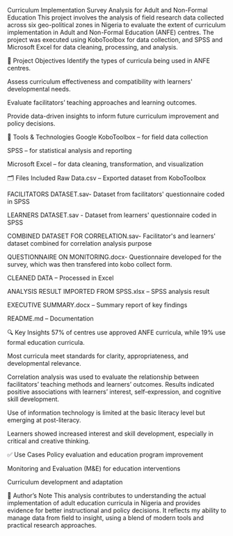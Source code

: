 Curriculum Implementation Survey Analysis for Adult and Non-Formal Education
This project involves the analysis of field research data collected across six geo-political zones in Nigeria to evaluate the extent of curriculum implementation in Adult and Non-Formal Education (ANFE) centres. The project was executed using KoboToolbox for data collection, and SPSS and Microsoft Excel for data cleaning, processing, and analysis.

📌 Project Objectives
Identify the types of curricula being used in ANFE centres.

Assess curriculum effectiveness and compatibility with learners' developmental needs.

Evaluate facilitators’ teaching approaches and learning outcomes.

Provide data-driven insights to inform future curriculum improvement and policy decisions.

🧰 Tools & Technologies
Google KoboToolbox – for field data collection

SPSS – for statistical analysis and reporting

Microsoft Excel – for data cleaning, transformation, and visualization

🗂 Files Included
Raw Data.csv – Exported dataset from KoboToolbox

FACILITATORS DATASET.sav- Dataset from facilitators' questionnaire coded in SPSS

LEARNERS DATASET.sav - Dataset from learners' questionnaire coded in SPSS

COMBINED DATASET FOR CORRELATION.sav- Facilitator's and learners' dataset combined for correlation analysis purpose

QUESTIONNAIRE ON MONITORING.docx- Questionnaire developed for the survey, which was then transfered into kobo collect form.

CLEANED DATA – Processed in Excel

ANALYSIS RESULT IMPORTED FROM SPSS.xlsx – SPSS analysis result

EXECUTIVE SUMMARY.docx – Summary report of key findings

README.md – Documentation

🔍 Key Insights
57% of centres use approved ANFE curricula, while 19% use formal education curricula.

Most curricula meet standards for clarity, appropriateness, and developmental relevance.

Correlation analysis was used to evaluate the relationship between facilitators’ teaching methods and learners’ outcomes. Results indicated positive associations with learners’ interest, self-expression, and cognitive skill development.

Use of information technology is limited at the basic literacy level but emerging at post-literacy.

Learners showed increased interest and skill development, especially in critical and creative thinking.


✅ Use Cases
Policy evaluation and education program improvement

Monitoring and Evaluation (M&E) for education interventions

Curriculum development and adaptation

🧠 Author’s Note
This analysis contributes to understanding the actual implementation of adult education curricula in Nigeria and provides evidence for better instructional and policy decisions. It reflects my ability to manage data from field to insight, using a blend of modern tools and practical research approaches.
